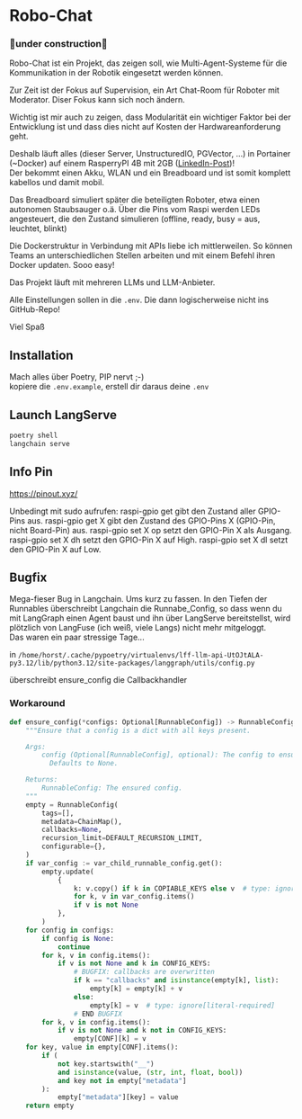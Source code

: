 # Robo-Chat

### 🚧under construction🚧

Robo-Chat ist ein Projekt, das zeigen soll, wie Multi-Agent-Systeme für die Kommunikation in der Robotik eingesetzt werden können.

Zur Zeit ist der Fokus auf Supervision, ein Art Chat-Room für Roboter mit Moderator.
Diser Fokus kann sich noch ändern.

Wichtig ist mir auch zu zeigen, dass Modularität ein wichtiger Faktor bei der Entwicklung ist und dass dies nicht auf Kosten der Hardwareanforderung geht.

Deshalb läuft alles (dieser Server, UnstructuredIO, PGVector, ...) in Portainer (~Docker) auf einem RasperryPI 4B mit 2GB ([LinkedIn-Post](https://www.linkedin.com/posts/horst-amper_llm-rag-l%C3%B6sung-auf-minimal-hardware-dsgvo-konform-activity-7269009508662722560-wk8D?utm_source=share&utm_medium=member_desktop))! \
Der bekommt einen Akku, WLAN und ein Breadboard und ist somit komplett kabellos und damit mobil.

Das Breadboard simuliert später die beteiligten Roboter, etwa einen autonomen Staubsauger o.ä.
Über die Pins vom Raspi werden LEDs angesteuert, die den Zustand simulieren (offline, ready, busy = aus, leuchtet, blinkt)

Die Dockerstruktur in Verbindung mit APIs liebe ich mittlerweilen. So können Teams an unterschiedlichen Stellen arbeiten und mit einem Befehl ihren Docker updaten. Sooo easy!

Das Projekt läuft mit mehreren LLMs und LLM-Anbieter.

Alle Einstellungen sollen in die ```.env```. Die dann logischerweise nicht ins GitHub-Repo!

Viel Spaß

## Installation

Mach alles über Poetry, PIP nervt ;-) \
kopiere die ```.env.example```, erstell dir daraus deine ```.env```

## Launch LangServe

```bash
poetry shell
langchain serve
```

## Info Pin

<https://pinout.xyz/>

Unbedingt mit sudo aufrufen:
raspi-gpio get  gibt den Zustand aller GPIO-Pins aus.
raspi-gpio get X  gibt den Zustand des GPIO-Pins X (GPIO-Pin, nicht Board-Pin) aus.
raspi-gpio set X op  setzt den GPIO-Pin X als Ausgang.
raspi-gpio set X dh  setzt den GPIO-Pin X auf High.
raspi-gpio set X dl  setzt den GPIO-Pin X auf Low.

## Bugfix

Mega-fieser Bug in Langchain. Ums kurz zu fassen. In den Tiefen der Runnables überschreibt Langchain die Runnabe_Config, so dass wenn du mit LangGraph einen Agent baust und ihn über LangServe bereitstellst, wird plötzlich von LangFuse (ich weiß, viele Langs) nicht mehr mitgeloggt. \
Das waren ein paar stressige Tage...

in ```/home/horst/.cache/pypoetry/virtualenvs/lff-llm-api-UtOJtALA-py3.12/lib/python3.12/site-packages/langgraph/utils/config.py```

überschreibt ensure_config die Callbackhandler

### Workaround

```py
def ensure_config(*configs: Optional[RunnableConfig]) -> RunnableConfig:
    """Ensure that a config is a dict with all keys present.

    Args:
        config (Optional[RunnableConfig], optional): The config to ensure.
          Defaults to None.

    Returns:
        RunnableConfig: The ensured config.
    """
    empty = RunnableConfig(
        tags=[],
        metadata=ChainMap(),
        callbacks=None,
        recursion_limit=DEFAULT_RECURSION_LIMIT,
        configurable={},
    )
    if var_config := var_child_runnable_config.get():
        empty.update(
            {
                k: v.copy() if k in COPIABLE_KEYS else v  # type: ignore[attr-defined]
                for k, v in var_config.items()
                if v is not None
            },
        )
    for config in configs:
        if config is None:
            continue
        for k, v in config.items():
            if v is not None and k in CONFIG_KEYS:
                # BUGFIX: callbacks are overwritten
                if k == "callbacks" and isinstance(empty[k], list):
                    empty[k] = empty[k] + v
                else:
                    empty[k] = v  # type: ignore[literal-required]
                # END BUGFIX
        for k, v in config.items():
            if v is not None and k not in CONFIG_KEYS:
                empty[CONF][k] = v
    for key, value in empty[CONF].items():
        if (
            not key.startswith("__")
            and isinstance(value, (str, int, float, bool))
            and key not in empty["metadata"]
        ):
            empty["metadata"][key] = value
    return empty
```
